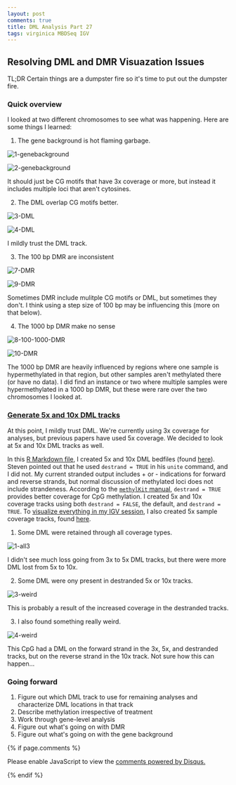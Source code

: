 ```yaml
---
layout: post
comments: true
title: DML Analysis Part 27 
tags: virginica MBDSeq IGV
---
```


## Resolving DML and DMR Visuazation Issues

TL;DR Certain things are a dumpster fire so it's time to put out the dumpster fire.

### Quick overview

I looked at two different chromosomes to see what was happening. Here are some things I learned:

1. The gene background is hot flaming garbage. 

![1-genebackground](https://user-images.githubusercontent.com/22335838/54305681-0813e800-4585-11e9-9978-9907fbb01782.png)

![2-genebackground](https://user-images.githubusercontent.com/22335838/54305682-0813e800-4585-11e9-9a3b-ad8bedabc474.png)

It should just be CG motifs that have 3x coverage or more, but instead it includes multiple loci that aren't cytosines.

2. The DML overlap CG motifs better.

![3-DML](https://user-images.githubusercontent.com/22335838/54305683-0813e800-4585-11e9-95ab-bfed11f481fb.png)

![4-DML](https://user-images.githubusercontent.com/22335838/54305686-08ac7e80-4585-11e9-9f11-e49d8c23bdd7.png)

I mildly trust the DML track.

3. The 100 bp DMR are inconsistent

![7-DMR](https://user-images.githubusercontent.com/22335838/54305692-08ac7e80-4585-11e9-8eff-d0fb94eb5447.png)

![9-DMR](https://user-images.githubusercontent.com/22335838/54305694-09451500-4585-11e9-9f31-ce608b67d47b.png)

Sometimes DMR include mulitple CG motifs or DML, but sometimes they don't. I think using a step size of 100 bp may be influencing this (more on that below).

4. The 1000 bp DMR make no sense

![8-100-1000-DMR](https://user-images.githubusercontent.com/22335838/54305693-08ac7e80-4585-11e9-9df3-2965657305c4.png)

![10-DMR](https://user-images.githubusercontent.com/22335838/54305696-09451500-4585-11e9-85f3-6dc4671232db.png)

The 1000 bp DMR are heavily influenced by regions where one sample is hypermethylated in that region, but other samples aren't methylated there (or have no data). I did find an instance or two where multiple samples were hypermethylated in a 1000 bp DMR, but these were rare over the two chromosomes I looked at.

### [Generate 5x and 10x DML tracks](https://github.com/RobertsLab/resources/issues/613#event-2198949645)

At this point, I mildly trust DML. We're currently using 3x coverage for analyses, but previous papers have used 5x coverage. We decided to look at 5x and 10x DML tracks as well.

In this [R Markdown file](https://github.com/fish546-2018/yaamini-virginica/blob/master/analyses/2018-10-25-MethylKit/2018-10-25-MethylKit.Rmd), I created 5x and 10x DML bedfiles (found [here](http://gannet.fish.washington.edu/spartina/2018-10-10-project-virginica-oa-Large-Files/2019-03-07-Yaamini-Virginica-Repository/analyses/2018-10-25-MethylKit/)). Steven pointed out that he used `destrand = TRUE` in his `unite` command, and I did not. My current stranded output includes + or - indications for forward and reverse strands, but normal discussion of methylated loci does not include strandeness. According to the [`methylKit` manual](https://www.bioconductor.org/packages/release/bioc/vignettes/methylKit/inst/doc/methylKit.html#3_comparative_analysis), `destrand = TRUE` provides better coverage for CpG methylation. I created 5x and 10x coverage tracks using both `destrand = FALSE`, the default, and `destrand = TRUE`. To [visualize everything in my IGV session](https://github.com/fish546-2018/yaamini-virginica/blob/master/analyses/2019-03-07-IGV-Verification/2019-03-07-DML-and-DMR-Visualization.xml), I also created 5x sample coverage tracks, found [here](https://github.com/fish546-2018/yaamini-virginica/tree/master/analyses/2019-03-07-IGV-Verification).

1. Some DML were retained through all coverage types.

![1-all3](https://user-images.githubusercontent.com/22335838/54327380-2569a600-45c7-11e9-96f6-225f7667cf4c.png)

I didn't see much loss going from 3x to 5x DML tracks, but there were more DML lost from 5x to 10x.

2. Some DML were ony present in destranded 5x or 10x tracks.

![3-weird](https://user-images.githubusercontent.com/22335838/54327382-26023c80-45c7-11e9-8708-6fb789a576d5.png)

This is probably a result of the increased coverage in the destranded tracks.

3. I also found something really weird.

![4-weird](https://user-images.githubusercontent.com/22335838/54327383-26023c80-45c7-11e9-8987-5819029e73e4.png)

This CpG had a DML on the forward strand in the 3x, 5x, and destranded tracks, but on the reverse strand in the 10x track. Not sure how this can happen...

### Going forward

1. Figure out which DML track to use for remaining analyses and characterize DML locations in that track
2. Describe methylation irrespective of treatment
3. Work through gene-level analysis
4. Figure out what's going on with DMR
5. Figure out what's going on with the gene background

{% if page.comments %}

<div id="disqus_thread"></div>
<script>

/**
*  RECOMMENDED CONFIGURATION VARIABLES: EDIT AND UNCOMMENT THE SECTION BELOW TO INSERT DYNAMIC VALUES FROM YOUR PLATFORM OR CMS.
*  LEARN WHY DEFINING THESE VARIABLES IS IMPORTANT: https://disqus.com/admin/universalcode/#configuration-variables*/
/*
var disqus_config = function () {
this.page.url = PAGE_URL;  // Replace PAGE_URL with your page's canonical URL variable
this.page.identifier = PAGE_IDENTIFIER; // Replace PAGE_IDENTIFIER with your page's unique identifier variable
};
*/
(function() { // DON'T EDIT BELOW THIS LINE
var d = document, s = d.createElement('script');
s.src = 'https://the-responsible-grad-student.disqus.com/embed.js';
s.setAttribute('data-timestamp', +new Date());
(d.head || d.body).appendChild(s);
})();
</script>
<noscript>Please enable JavaScript to view the <a href="https://disqus.com/?ref_noscript">comments powered by Disqus.</a></noscript>

{% endif %}

<script id="dsq-count-scr" src="//the-responsible-grad-student.disqus.com/count.js" async></script>
